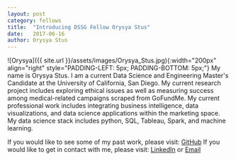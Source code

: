 ```yaml
---
layout: post
category: fellows
title:  "Introducing DSSG Fellow Orysya Stus"
date:   2017-06-16
author: Orysya Stus
---
```

![Orysya]({{ site.url }}/assets/images/Orysya_Stus.jpg){:width="200px" align="right" style="PADDING-LEFT: 5px; PADDING-BOTTOM: 5px;"}
My name is Orysya Stus. I am a current Data Science and Engineering Master's Candidate at the University of California, San Diego. My current research project includes exploring ethical issues as well as measuring success among medical-related campaigns scraped from GoFundMe. My current professional work includes integrating business intelligence, data visualizations, and data science applications within the marketing space. My data science stack includes python, SQL, Tableau, Spark, and machine learning. 

If you would like to see some of my past work,  please visit: [GitHub](https://github.com/OrysyaStus)
If you would like to get in contact with me, please visit: [LinkedIn](https://www.linkedin.com/in/orysyastus/) or [Email](orysyastus2012@gmail.com)
